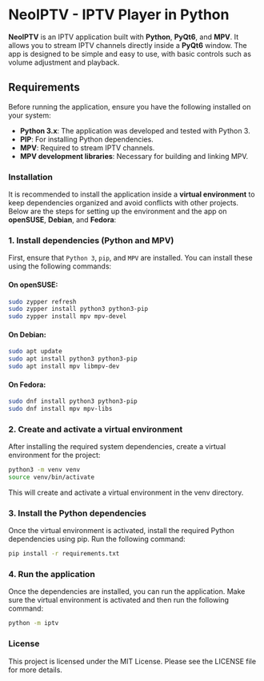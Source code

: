 # NeoIPTV - IPTV Player in Python

**NeoIPTV** is an IPTV application built with **Python**, **PyQt6**, and **MPV**. It allows you to stream IPTV
channels directly inside a **PyQt6** window. The app is designed to be simple and easy to use, with basic controls
such as volume adjustment and playback.

## Requirements

Before running the application, ensure you have the following installed on your system:

- **Python 3.x**: The application was developed and tested with Python 3.
- **PIP**: For installing Python dependencies.
- **MPV**: Required to stream IPTV channels.
- **MPV development libraries**: Necessary for building and linking MPV.

### Installation

It is recommended to install the application inside a **virtual environment** to keep dependencies organized and avoid
conflicts with other projects. Below are the steps for setting up the environment and the app on **openSUSE**,
**Debian**, and **Fedora**:

### 1. Install dependencies (Python and MPV)

First, ensure that `Python 3`, `pip`, and `MPV` are installed. You can install these using the following commands:

#### On openSUSE:

```bash
sudo zypper refresh
sudo zypper install python3 python3-pip
sudo zypper install mpv mpv-devel
```

#### On Debian:

```bash
sudo apt update
sudo apt install python3 python3-pip
sudo apt install mpv libmpv-dev
```

#### On Fedora:

```bash
sudo dnf install python3 python3-pip
sudo dnf install mpv mpv-libs
```

### 2. Create and activate a virtual environment

After installing the required system dependencies, create a virtual environment for the project:

```bash
python3 -m venv venv
source venv/bin/activate
```

This will create and activate a virtual environment in the venv directory.

### 3. Install the Python dependencies

Once the virtual environment is activated, install the required Python dependencies using pip. Run the following
command:

```bash
pip install -r requirements.txt
```

### 4. Run the application

Once the dependencies are installed, you can run the application. Make sure the virtual environment is activated and
then run the following command:

```bash 
python -m iptv
```

### License

This project is licensed under the MIT License. Please see the LICENSE file for more details.